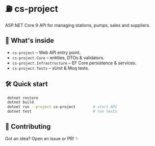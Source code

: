 # ⛽ cs-project

ASP.NET Core 9 API for managing stations, pumps, sales and suppliers.

## 🚀 What's inside
- `cs-project` – Web API entry point.
- `cs-project.Core` – entities, DTOs & validators.
- `cs-project.Infrastructure` – EF Core persistence & services.
- `cs-project.Tests` – xUnit & Moq tests.

## 🛠️ Quick start
```bash
 dotnet restore
 dotnet build
 dotnet run --project cs-project        # start API
 dotnet test                            # run tests
```

## 🤝 Contributing
Got an idea? Open an issue or PR! ✨
